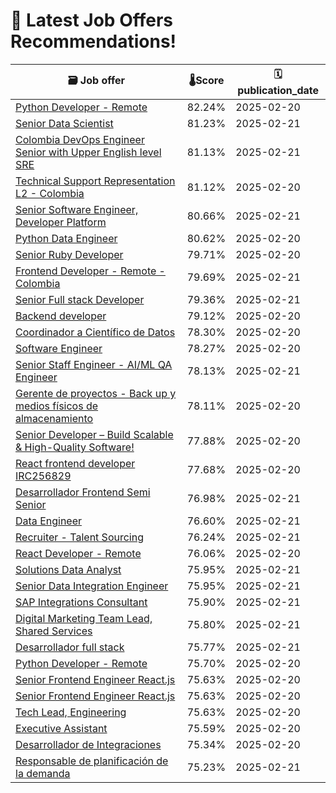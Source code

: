 # 🚀 Latest Job Offers Recommendations!
| 🗃️ **Job offer** | 🌡️**Score** | 🗓️ **publication_date** |
|---|---|---|
| [Python Developer - Remote](https://co.linkedin.com/jobs/view/python-developer-remote-at-indi-staffing-services-4160503072) | 82.24% | 2025-02-20 |
| [Senior Data Scientist](https://co.linkedin.com/jobs/view/senior-data-scientist-at-epam-systems-4024721279) | 81.23% | 2025-02-21 |
| [Colombia DevOps Engineer Senior with Upper English level SRE](https://co.linkedin.com/jobs/view/colombia-devops-engineer-senior-with-upper-english-level-sre-at-globant-4079786639) | 81.13% | 2025-02-21 |
| [Technical Support Representation L2 - Colombia](https://co.linkedin.com/jobs/view/technical-support-representation-l2-colombia-at-neowork-4160518805) | 81.12% | 2025-02-20 |
| [Senior Software Engineer, Developer Platform](https://co.linkedin.com/jobs/view/senior-software-engineer-developer-platform-at-veho-4139534542) | 80.66% | 2025-02-21 |
| [Python Data Engineer](https://co.linkedin.com/jobs/view/python-data-engineer-at-agileengine-4160258883) | 80.62% | 2025-02-20 |
| [Senior Ruby Developer](https://co.linkedin.com/jobs/view/senior-ruby-developer-at-endava-4154035090) | 79.71% | 2025-02-20 |
| [Frontend Developer - Remote - Colombia](https://co.linkedin.com/jobs/view/frontend-developer-remote-colombia-at-fullstack-labs-4160912011) | 79.69% | 2025-02-21 |
| [Senior Full stack Developer](https://co.linkedin.com/jobs/view/senior-full-stack-developer-at-loymark-4160618329) | 79.36% | 2025-02-21 |
| [Backend developer](https://co.linkedin.com/jobs/view/backend-developer-at-parser-4160562230) | 79.12% | 2025-02-20 |
| [Coordinador a Científico de Datos](https://co.linkedin.com/jobs/view/coordinador-a-cient%C3%ADfico-de-datos-at-empresa-confidencial-4160265004) | 78.30% | 2025-02-20 |
| [Software Engineer](https://co.linkedin.com/jobs/view/software-engineer-at-floowi-inc-4160577032) | 78.27% | 2025-02-20 |
| [Senior Staff Engineer - AI/ML QA Engineer](https://co.linkedin.com/jobs/view/senior-staff-engineer-ai-ml-qa-engineer-at-nagarro-4160638067) | 78.13% | 2025-02-21 |
| [Gerente de proyectos - Back up y medios físicos de almacenamiento](https://co.linkedin.com/jobs/view/gerente-de-proyectos-back-up-y-medios-f%C3%ADsicos-de-almacenamiento-at-confidential-jobs-4160578704) | 78.11% | 2025-02-20 |
| [Senior Developer – Build Scalable & High-Quality Software!](https://co.linkedin.com/jobs/view/senior-developer-%E2%80%93-build-scalable-high-quality-software%21-at-sysman-4160537224) | 77.88% | 2025-02-20 |
| [React frontend developer IRC256829](https://co.linkedin.com/jobs/view/react-frontend-developer-irc256829-at-globallogic-4160234370) | 77.68% | 2025-02-20 |
| [Desarrollador Frontend Semi Senior](https://co.linkedin.com/jobs/view/desarrollador-frontend-semi-senior-at-sii-group-colombia-4161546441) | 76.98% | 2025-02-21 |
| [Data Engineer](https://co.linkedin.com/jobs/view/data-engineer-at-lean-solutions-group-4161521778) | 76.60% | 2025-02-21 |
| [Recruiter - Talent Sourcing](https://co.linkedin.com/jobs/view/recruiter-talent-sourcing-at-bench-talent-cloud-4161513429) | 76.24% | 2025-02-21 |
| [React Developer - Remote](https://co.linkedin.com/jobs/view/react-developer-remote-at-indi-staffing-services-4160392156) | 76.06% | 2025-02-20 |
| [Solutions Data Analyst](https://co.linkedin.com/jobs/view/solutions-data-analyst-at-turnkey-tech-staffing-4161437824) | 75.95% | 2025-02-21 |
| [Senior Data Integration Engineer](https://co.linkedin.com/jobs/view/senior-data-integration-engineer-at-turnkey-tech-staffing-4161516107) | 75.95% | 2025-02-21 |
| [SAP Integrations Consultant](https://co.linkedin.com/jobs/view/sap-integrations-consultant-at-emapta-global-4160269529) | 75.90% | 2025-02-21 |
| [Digital Marketing Team Lead, Shared Services](https://co.linkedin.com/jobs/view/digital-marketing-team-lead-shared-services-at-nielseniq-4138387002) | 75.80% | 2025-02-21 |
| [Desarrollador full stack](https://co.linkedin.com/jobs/view/desarrollador-full-stack-at-empresa-confidencial-4159025458) | 75.77% | 2025-02-21 |
| [Python Developer - Remote](https://co.linkedin.com/jobs/view/python-developer-remote-at-indi-staffing-services-4160391235) | 75.70% | 2025-02-20 |
| [Senior Frontend Engineer React.js](https://co.linkedin.com/jobs/view/senior-frontend-engineer-react-js-at-deel-4160261314) | 75.63% | 2025-02-20 |
| [Senior Frontend Engineer React.js](https://co.linkedin.com/jobs/view/senior-frontend-engineer-react-js-at-deel-4160260289) | 75.63% | 2025-02-20 |
| [Tech Lead, Engineering](https://co.linkedin.com/jobs/view/tech-lead-engineering-at-deel-4159764866) | 75.63% | 2025-02-20 |
| [Executive Assistant](https://co.linkedin.com/jobs/view/executive-assistant-at-curated-innovation-4160255713) | 75.59% | 2025-02-20 |
| [Desarrollador de Integraciones](https://co.linkedin.com/jobs/view/desarrollador-de-integraciones-at-cinte-colombia-4160579276) | 75.34% | 2025-02-20 |
| [Responsable de planificación de la demanda](https://co.linkedin.com/jobs/view/responsable-de-planificaci%C3%B3n-de-la-demanda-at-baobab-4161531605) | 75.23% | 2025-02-21 |
